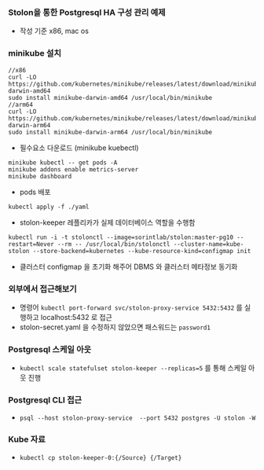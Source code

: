 ### Stolon을 통한 Postgresql HA 구성 관리 예제
- 작성 기준 x86, mac os

### minikube 설치
```
//x86
curl -LO https://github.com/kubernetes/minikube/releases/latest/download/minikube-darwin-amd64
sudo install minikube-darwin-amd64 /usr/local/bin/minikube
//arm64
curl -LO https://github.com/kubernetes/minikube/releases/latest/download/minikube-darwin-arm64
sudo install minikube-darwin-arm64 /usr/local/bin/minikube
```

- 필수요소 다운로드 (minikube kuebectl)

```
minikube kubectl -- get pods -A
minikube addons enable metrics-server
minikube dashboard
```

- pods 배포

```
kubectl apply -f ./yaml
```

- stolon-keeper 레플리카가 실제 데이터베이스 역할을 수행함

```
kubectl run -i -t stolonctl --image=sorintlab/stolon:master-pg10 --restart=Never --rm -- /usr/local/bin/stolonctl --cluster-name=kube-stolon --store-backend=kubernetes --kube-resource-kind=configmap init
```
- 클러스터 configmap 을 초기화 해주어 DBMS 와 클러스터 메타정보 동기화

### 외부에서 접근해보기

- 명령어 `kubectl port-forward svc/stolon-proxy-service 5432:5432` 를 실행하고 localhost:5432 로 접근 
- stolon-secret.yaml 을 수정하지 않았으면 패스워드는 `password1`


### Postgresql 스케일 아웃
- `kubectl scale statefulset stolon-keeper --replicas=5` 를 통해 스케일 아웃 진행

### Postgresql CLI 접근
- `psql --host stolon-proxy-service  --port 5432 postgres -U stolon -W`

### Kube 자료
- `kubectl cp stolon-keeper-0:{/Source} {/Target}`